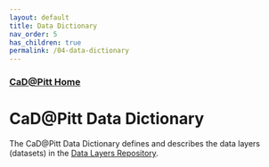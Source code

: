```yaml
---
layout: default
title: Data Dictionary
nav_order: 5
has_children: true
permalink: /04-data-dictionary
---
```


### [CaD@Pitt Home](http://cadatpitt.github.io)

# CaD@Pitt Data Dictionary

The CaD@Pitt Data Dictionary defines and describes the data layers (datasets) in the [Data Layers Repository](https://github.com/CaDatPitt/data-layers).
